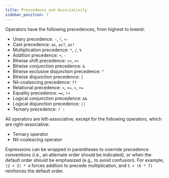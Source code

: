 ```yaml
---
title: Prescedence and Associativity
sidebar_position: 7
---
```


Operators have the following precedences, from highest to lowest:

- Unary precedence: `-`, `!`, `<-`
- Cast precedence: `as`, `as?`, `as!`
- Multiplication precedence: `*`, `/`, `%`
- Addition precedence: `+`, `-`
- Bitwise shift precedence: `<<`, `>>`
- Bitwise conjunction precedence: `&`
- Bitwise exclusive disjunction precedence: `^`
- Bitwise disjunction precedence: `|`
- Nil-coalescing precedence: `??`
- Relational precedence: `<`, `<=`, `>`, `>=`
- Equality precedence: `==`, `!=`
- Logical conjunction precedence: `&&`
- Logical disjunction precedence: `||`
- Ternary precedence: `? :`

All operators are left-associative, except for the following operators, which are right-associative:

- Ternary operator
- Nil-coalescing operator

Expressions can be wrapped in parentheses to override precedence conventions (i.e., an alternate order should be indicated), or when the default order should be emphasized (e.g., to avoid confusion). For example, `(2 + 3) * 4` forces addition to precede multiplication, and `5 + (6 * 7)` reinforces the default order.

<!-- Relative links. Will not render on the page -->
